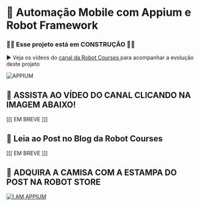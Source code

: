 # 📱 Automação Mobile com Appium e Robot Framework

### 🚧🚧 Esse projeto está em **CONSTRUÇÃO** 🚧🚧

▶️ Veja os vídeos do [canal da Robot Courses ]() para acompanhar a evolução deste projeto

![APPIUM](https://github.com/robotcourses/RF_Appium/assets/144608203/5450ffdc-0a8e-45e8-b63c-1dd8a7b813ee)

## 🎥 ASSISTA AO VÍDEO DO CANAL CLICANDO NA IMAGEM ABAIXO!

[[[ EM BREVE ]]]


## 📗 Leia ao Post no Blog da Robot Courses
[[[ EM BREVE ]]]


## 👘 ADQUIRA A CAMISA COM A ESTAMPA DO POST NA ROBOT STORE

[![I AM APPIUM](https://github.com/robotcourses/RF_Appium/assets/144608203/3d2d2add-ea33-4b95-a205-e22ab00a7bbd)](https://reserva.ink/robotstore/product/i-am-appium)